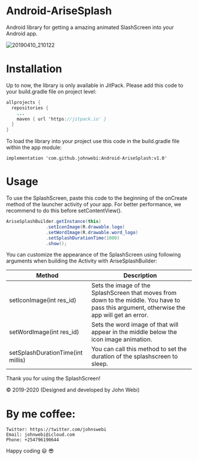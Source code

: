 # Android-AriseSplash
Android library for getting a amazing animated SlashScreen into your Android app.



![20190410_210122](https://user-images.githubusercontent.com/48721096/55905578-f4d35700-5bda-11e9-933c-7d54f18ed19b.gif)





# Installation
Up to now, the library is only available in JitPack. Please add this code to your build.gradle file on project level:

```java
allprojects {
  repositories {
    ...
    maven { url 'https://jitpack.io' }
  }
}
```

To load the library into your project use this code in the build.gradle file within the app module:

    implementation 'com.github.johnwebi:Android-AriseSplash:v1.0'

# Usage
To use the SplashScreen, paste this code to the beginning of the onCreate method of the launcher activity of your app. For better performance, we recommend to do this before setContentView().

 ```java
AriseSplashBuilder.getInstance(this)
                .setIconImage(R.drawable.logo)
                .setWordImage(R.drawable.word_logo)
                .setSplashDurationTime(1000)
                .show();
```

You can customize the appearance of the SplashScreen using following arguments when building the Activity with AriseSplashBuilder:

Method | Description
------------ | -------------
setIconImage(int res_id) | Sets the image of the SplashScreen that moves from down to the middle. You have to pass this argument, otherwise the app will get an error.
setWordImage(int res_id) | Sets the word image of that will appear in the middle below the icon image animation.
setSplashDurationTime(int millis) | You can call this method to set the duration of the splashscreen to sleep.

Thank you for using the SplashScreen!

© 2019-2020 (Designed and developed by John Webi)

# By me coffee:
    Twitter: https://twitter.com/johnswebi
    Email: johnwebi@icloud.com
    Phone: +254796190644
    
    
Happy coding :smiley: :sunglasses:
